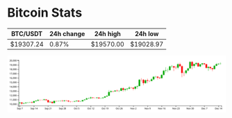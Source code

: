# Bitcoin Stats

BTC/USDT|24h change|24h high|24h low|
|---|---|---|---|
|$19307.24|0.87%|$19570.00|$19028.97|

<img src="./chart.svg">

